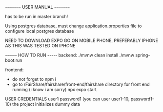 -------- USER MANUAL --------

has to be run in master branch!

Using postgres database, must change application.properties file to configure local postgres database

NEED TO DOWNLOAD EXPO GO ON MOBILE PHONE, PREFERABLY IPHONE AS THIS WAS TESTED ON IPHONE

------ HOW TO RUN -----
backend: 
./mvnw clean install
./mvnw spring-boot:run

frontend:
* do not forget to npm i
* go to /FairShare/fairshare/front-end/fairshare directory for front end running (i know i am sorry)
npx expo start

USER CREDENTIALS
user1
password1
(you can user user1-10, password1-10) the project initializes dummy data
